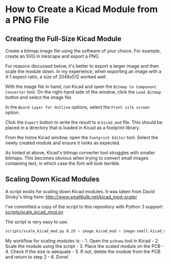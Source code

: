 # How to Create a Kicad Module from a PNG File

## Creating the Full-Size Kicad Module

Create a bitmap image file using the software of your choice. For example,
create an SVG in Inkscape and export a PNG.

For reasons discussed below, it's better to export a larger image and then
scale the module down. In my experience, when exporting an image with a 4:1
aspect ratio, a size of 2048x512 worked well.

With the image file in hand, run Kicad and open the `Bitmap to Component
Converter` tool. On the right-hand side of the window, click the `Load Bitmap`
button and select the image file.

In the `Board Layer for Outline` options, select the `Front silk screen` option.

Click the `Export` button to write the result to a `kicad_mod` file. This
should be placed in a directory that is loaded in Kicad as a footprint library.

From the home Kicad window, open the `Footprint Editor` tool. Select the newly
created module and ensure it looks as expected.

As hinted at above, Kicad's bitmap converter tool struggles with smaller
bitmaps. This becomes obvious when trying to convert small images containing
text, in which case the font will look terrible.

## Scaling Down Kicad Modules

A script exists for scaling down Kicad modules. It was taken from David
Siroky's blog here:
http://www.smallbulb.net/kicad_mod-scaler

I've committed a copy of the script to this repository with Python 3 support:
[scripts/scale_kicad_mod.py](../scripts/scale_kicad_mod.py)

The script is very easy to use:
```bash
scripts/scale_kicad_mod.py 0.25 < image.kicad_mod > image-small.kicad_mod
```

My workflow for scaling modules is:
    - 1. Open the `pcbnew` tool in Kicad
    - 2. Scale the module using the script
    - 3. Place the scaled module on the PCB
    - 4. Check if the size is adequate
        - 5. If not, delete the module from the PCB and return to step 2
    - 6. Done!
